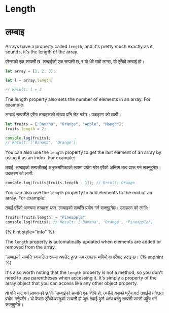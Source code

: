 # Length

# लम्बाइ

Arrays have a property called `length`, and it's pretty much exactly as it sounds, it's the length of the array.

एरेन्सको एक सम्पत्ती छ `लम्बाईको एक सम्पत्ती छ, र यो धेरै राम्रो लाग्छ, यो एर्रेको लम्बाई हो।

```javascript
let array = [1, 2, 3];

let l = array.length;

// Result: l = 3
```

The length property also sets the number of elements in an array. For example.

लम्बाई सम्पत्तीले एर्रेमा तत्वहरूको संख्या पनि सेट गर्दछ। उदाहरण को लागी।

```javascript
let fruits = ["Banana", "Orange", "Apple", "Mango"];
fruits.length = 2;

console.log(fruits);
// Result: ['Banana', 'Orange']
```

You can also use the `length` property to get the last element of an array by using it as an index. For example:

तपाईं `लम्बाइको सम्पत्तीलाई अनुक्रमणिकाको रूपमा प्रयोग गरेर एर्रेको अन्तिम तत्व प्राप्त गर्न सक्नुहुनेछ। उदाहरण को लागी:

```c
console.log(fruits[fruits.length - 1]); // Result: Orange
```

You can also use the `length` property to add elements to the end of an array. For example:

तपाईं एर्रेको अन्त्यमा तत्वहरू थप्न `लम्बाइको सम्पत्ति प्रयोग गर्न सक्नुहुनेछ। उदाहरण को लागी:

```c
fruits[fruits.length] = "Pineapple";
console.log(fruits); // Result: ['Banana', 'Orange', 'Pineapple']
```

{% hint style="info" %}


The `length` property is automatically updated when elements are added or removed from the array.

`लम्बाइको सम्पत्ति स्वचालित रूपमा अपडेट हुन्छ जब तत्वहरू थपियो वा एर्रेबाट हटाइन्छ।
{% endhint %}

It's also worth noting that the `length` property is not a method, so you don't need to use parentheses when accessing it. It's simply a property of the array object that you can access like any other object property.

यो पनि याद गर्न लायकको छ कि `लम्बाईको सम्पत्ति एक विधि हो, त्यसैले यसको पहुँच गर्दा तपाईले कोष्ठता प्रयोग गर्नुपर्दैन। यो केवल एर्रेको वस्तुको सम्पत्ती हो जुन तपाईं कुनै अन्य वस्तु सम्पत्ती जस्तो पहुँच गर्न सक्नुहुनेछ।
